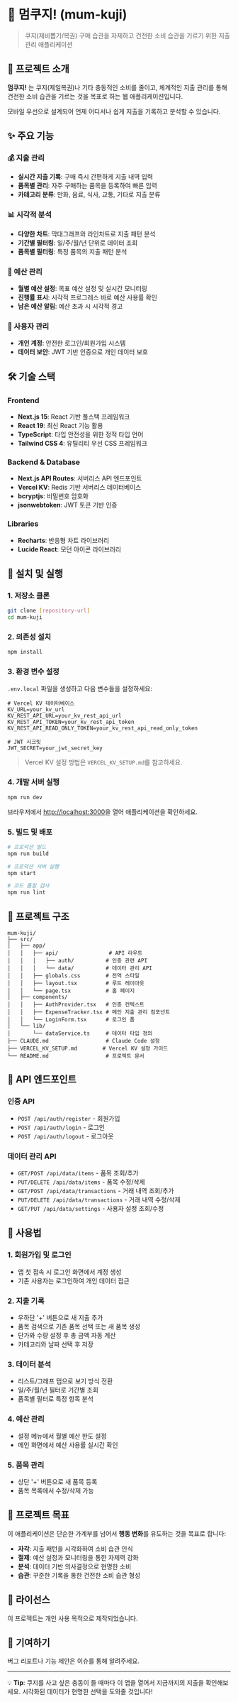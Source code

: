 # 🎫 멈쿠지! (mum-kuji)

> 쿠지(제비뽑기/복권) 구매 습관을 자제하고 건전한 소비 습관을 기르기 위한 지출 관리 애플리케이션

## 📖 프로젝트 소개

**멈쿠지!** 는 쿠지(제일복권)나 기타 충동적인 소비를 줄이고, 체계적인 지출 관리를 통해 건전한 소비 습관을 기르는 것을 목표로 하는 웹 애플리케이션입니다.

모바일 우선으로 설계되어 언제 어디서나 쉽게 지출을 기록하고 분석할 수 있습니다.

## ✨ 주요 기능

### 💰 지출 관리
- **실시간 지출 기록**: 구매 즉시 간편하게 지출 내역 입력
- **품목별 관리**: 자주 구매하는 품목을 등록하여 빠른 입력
- **카테고리 분류**: 만화, 음료, 식사, 교통, 기타로 지출 분류

### 📊 시각적 분석
- **다양한 차트**: 막대그래프와 라인차트로 지출 패턴 분석
- **기간별 필터링**: 일/주/월/년 단위로 데이터 조회
- **품목별 필터링**: 특정 품목의 지출 패턴 분석

### 🎯 예산 관리
- **월별 예산 설정**: 목표 예산 설정 및 실시간 모니터링
- **진행률 표시**: 시각적 프로그레스 바로 예산 사용률 확인
- **남은 예산 알림**: 예산 초과 시 시각적 경고

### 🔐 사용자 관리
- **개인 계정**: 안전한 로그인/회원가입 시스템
- **데이터 보안**: JWT 기반 인증으로 개인 데이터 보호

## 🛠 기술 스택

### Frontend
- **Next.js 15**: React 기반 풀스택 프레임워크
- **React 19**: 최신 React 기능 활용
- **TypeScript**: 타입 안전성을 위한 정적 타입 언어
- **Tailwind CSS 4**: 유틸리티 우선 CSS 프레임워크

### Backend & Database
- **Next.js API Routes**: 서버리스 API 엔드포인트
- **Vercel KV**: Redis 기반 서버리스 데이터베이스
- **bcryptjs**: 비밀번호 암호화
- **jsonwebtoken**: JWT 토큰 기반 인증

### Libraries
- **Recharts**: 반응형 차트 라이브러리
- **Lucide React**: 모던 아이콘 라이브러리

## 🚀 설치 및 실행

### 1. 저장소 클론
```bash
git clone [repository-url]
cd mum-kuji
```

### 2. 의존성 설치
```bash
npm install
```

### 3. 환경 변수 설정
`.env.local` 파일을 생성하고 다음 변수들을 설정하세요:

```env
# Vercel KV 데이터베이스
KV_URL=your_kv_url
KV_REST_API_URL=your_kv_rest_api_url
KV_REST_API_TOKEN=your_kv_rest_api_token
KV_REST_API_READ_ONLY_TOKEN=your_kv_rest_api_read_only_token

# JWT 시크릿
JWT_SECRET=your_jwt_secret_key
```

> Vercel KV 설정 방법은 `VERCEL_KV_SETUP.md`를 참고하세요.

### 4. 개발 서버 실행
```bash
npm run dev
```

브라우저에서 [http://localhost:3000](http://localhost:3000)을 열어 애플리케이션을 확인하세요.

### 5. 빌드 및 배포
```bash
# 프로덕션 빌드
npm run build

# 프로덕션 서버 실행
npm start

# 코드 품질 검사
npm run lint
```

## 📁 프로젝트 구조

```
mum-kuji/
├── src/
│   ├── app/
│   │   ├── api/                # API 라우트
│   │   │   ├── auth/          # 인증 관련 API
│   │   │   └── data/          # 데이터 관리 API
│   │   ├── globals.css        # 전역 스타일
│   │   ├── layout.tsx         # 루트 레이아웃
│   │   └── page.tsx           # 홈 페이지
│   ├── components/
│   │   ├── AuthProvider.tsx   # 인증 컨텍스트
│   │   ├── ExpenseTracker.tsx # 메인 지출 관리 컴포넌트
│   │   └── LoginForm.tsx      # 로그인 폼
│   └── lib/
│       └── dataService.ts     # 데이터 타입 정의
├── CLAUDE.md                  # Claude Code 설정
├── VERCEL_KV_SETUP.md        # Vercel KV 설정 가이드
└── README.md                  # 프로젝트 문서
```

## 🔌 API 엔드포인트

### 인증 API
- `POST /api/auth/register` - 회원가입
- `POST /api/auth/login` - 로그인
- `POST /api/auth/logout` - 로그아웃

### 데이터 관리 API
- `GET/POST /api/data/items` - 품목 조회/추가
- `PUT/DELETE /api/data/items` - 품목 수정/삭제
- `GET/POST /api/data/transactions` - 거래 내역 조회/추가
- `PUT/DELETE /api/data/transactions` - 거래 내역 수정/삭제
- `GET/PUT /api/data/settings` - 사용자 설정 조회/수정

## 📱 사용법

### 1. 회원가입 및 로그인
- 앱 첫 접속 시 로그인 화면에서 계정 생성
- 기존 사용자는 로그인하여 개인 데이터 접근

### 2. 지출 기록
- 우하단 '+' 버튼으로 새 지출 추가
- 품목 검색으로 기존 품목 선택 또는 새 품목 생성
- 단가와 수량 설정 후 총 금액 자동 계산
- 카테고리와 날짜 선택 후 저장

### 3. 데이터 분석
- 리스트/그래프 탭으로 보기 방식 전환
- 일/주/월/년 필터로 기간별 조회
- 품목별 필터로 특정 항목 분석

### 4. 예산 관리
- 설정 메뉴에서 월별 예산 한도 설정
- 메인 화면에서 예산 사용률 실시간 확인

### 5. 품목 관리
- 상단 '+' 버튼으로 새 품목 등록
- 품목 목록에서 수정/삭제 가능

## 🎯 프로젝트 목표

이 애플리케이션은 단순한 가계부를 넘어서 **행동 변화**를 유도하는 것을 목표로 합니다:

- **자각**: 지출 패턴을 시각화하여 소비 습관 인식
- **절제**: 예산 설정과 모니터링을 통한 자제력 강화
- **분석**: 데이터 기반 의사결정으로 현명한 소비
- **습관**: 꾸준한 기록을 통한 건전한 소비 습관 형성

## 📄 라이선스

이 프로젝트는 개인 사용 목적으로 제작되었습니다.

## 🤝 기여하기

버그 리포트나 기능 제안은 이슈를 통해 알려주세요.

---

💡 **Tip**: 쿠지를 사고 싶은 충동이 들 때마다 이 앱을 열어서 지금까지의 지출을 확인해보세요. 시각화된 데이터가 현명한 선택을 도와줄 것입니다!